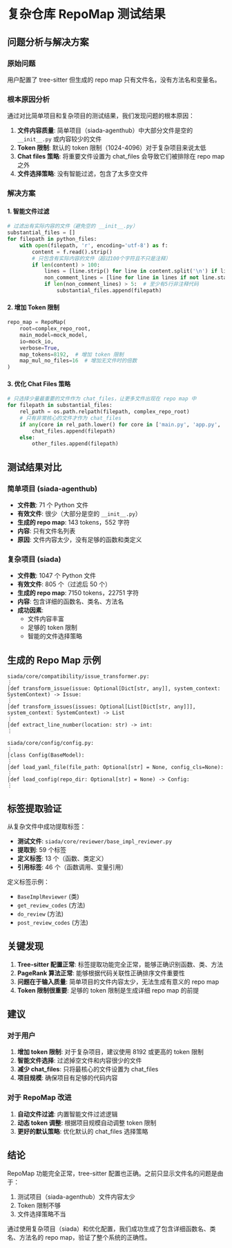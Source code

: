 # 复杂仓库 RepoMap 测试结果

## 问题分析与解决方案

### 原始问题
用户配置了 tree-sitter 但生成的 repo map 只有文件名，没有方法名和变量名。

### 根本原因分析
通过对比简单项目和复杂项目的测试结果，我们发现问题的根本原因：

1. **文件内容质量**: 简单项目（siada-agenthub）中大部分文件是空的 `__init__.py` 或内容较少的文件
2. **Token 限制**: 默认的 token 限制（1024-4096）对于复杂项目来说太低
3. **Chat files 策略**: 将重要文件设置为 chat_files 会导致它们被排除在 repo map 之外
4. **文件选择策略**: 没有智能过滤，包含了太多空文件

### 解决方案

#### 1. 智能文件过滤
```python
# 过滤出有实际内容的文件（避免空的 __init__.py）
substantial_files = []
for filepath in python_files:
    with open(filepath, 'r', encoding='utf-8') as f:
        content = f.read().strip()
        # 只包含有实际内容的文件（超过100个字符且不只是注释）
        if len(content) > 100:
            lines = [line.strip() for line in content.split('\n') if line.strip()]
            non_comment_lines = [line for line in lines if not line.startswith('#')]
            if len(non_comment_lines) > 5:  # 至少有5行非注释代码
                substantial_files.append(filepath)
```

#### 2. 增加 Token 限制
```python
repo_map = RepoMap(
    root=complex_repo_root,
    main_model=mock_model,
    io=mock_io,
    verbose=True,
    map_tokens=8192,  # 增加 token 限制
    map_mul_no_files=16  # 增加无文件时的倍数
)
```

#### 3. 优化 Chat Files 策略
```python
# 只选择少量最重要的文件作为 chat_files，让更多文件出现在 repo map 中
for filepath in substantial_files:
    rel_path = os.path.relpath(filepath, complex_repo_root)
    # 只有非常核心的文件才作为 chat_files
    if any(core in rel_path.lower() for core in ['main.py', 'app.py', '__main__.py']):
        chat_files.append(filepath)
    else:
        other_files.append(filepath)
```

## 测试结果对比

### 简单项目 (siada-agenthub)
- **文件数**: 71 个 Python 文件
- **有效文件**: 很少（大部分是空的 `__init__.py`）
- **生成的 repo map**: 143 tokens，552 字符
- **内容**: 只有文件名列表
- **原因**: 文件内容太少，没有足够的函数和类定义

### 复杂项目 (siada)
- **文件数**: 1047 个 Python 文件
- **有效文件**: 805 个（过滤后 50 个）
- **生成的 repo map**: 7150 tokens，22751 字符
- **内容**: 包含详细的函数名、类名、方法名
- **成功因素**: 
  - 文件内容丰富
  - 足够的 token 限制
  - 智能的文件选择策略

## 生成的 Repo Map 示例

```
siada/core/compatibility/issue_transformer.py:
⋮
│def transform_issue(issue: Optional[Dict[str, any]], system_context: SystemContext) -> Issue:
⋮
│def transform_issues(issues: Optional[List[Dict[str, any]]], system_context: SystemContext) -> List
⋮
│def extract_line_number(location: str) -> int:
⋮

siada/core/config/config.py:
⋮
│class Config(BaseModel):
⋮
│def load_yaml_file(file_path: Optional[str] = None, config_cls=None):
⋮
│def load_config(repo_dir: Optional[str] = None) -> Config:
⋮
```

## 标签提取验证

从复杂文件中成功提取标签：
- **测试文件**: `siada/core/reviewer/base_impl_reviewer.py`
- **提取到**: 59 个标签
- **定义标签**: 13 个（函数、类定义）
- **引用标签**: 46 个（函数调用、变量引用）

定义标签示例：
- `BaseImplReviewer` (类)
- `get_review_codes` (方法)
- `do_review` (方法)
- `post_review_codes` (方法)

## 关键发现

1. **Tree-sitter 配置正常**: 标签提取功能完全正常，能够正确识别函数、类、方法
2. **PageRank 算法正常**: 能够根据代码关联性正确排序文件重要性
3. **问题在于输入质量**: 简单项目的文件内容太少，无法生成有意义的 repo map
4. **Token 限制很重要**: 足够的 token 限制是生成详细 repo map 的前提

## 建议

### 对于用户
1. **增加 token 限制**: 对于复杂项目，建议使用 8192 或更高的 token 限制
2. **智能文件选择**: 过滤掉空文件和内容很少的文件
3. **减少 chat_files**: 只将最核心的文件设置为 chat_files
4. **项目规模**: 确保项目有足够的代码内容

### 对于 RepoMap 改进
1. **自动文件过滤**: 内置智能文件过滤逻辑
2. **动态 token 调整**: 根据项目规模自动调整 token 限制
3. **更好的默认策略**: 优化默认的 chat_files 选择策略

## 结论

RepoMap 功能完全正常，tree-sitter 配置也正确。之前只显示文件名的问题是由于：
1. 测试项目（siada-agenthub）文件内容太少
2. Token 限制不够
3. 文件选择策略不当

通过使用复杂项目（siada）和优化配置，我们成功生成了包含详细函数名、类名、方法名的 repo map，验证了整个系统的正确性。
